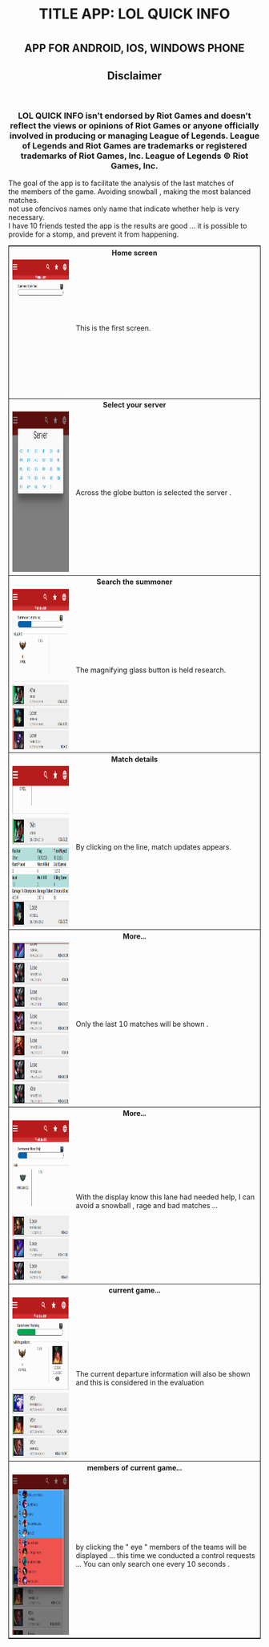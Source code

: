 <html>
  <head>
    <meta charset="utf-8">
  </head>
  <body>
      <center><h1>TITLE APP: LOL QUICK INFO<h1></center>
      <center><h2>APP FOR ANDROID, IOS, WINDOWS PHONE<h2></center>
      <center>
        <h2>
        Disclaimer
        </h2>
        <br>
         <h3>
		LOL QUICK INFO isn’t endorsed by Riot Games and doesn’t reflect the views or opinions of Riot Games or anyone officially involved in producing or managing League of Legends. League of Legends and Riot Games are trademarks or registered trademarks of Riot Games, Inc. League of Legends © Riot Games, Inc.
	</h3>
      </center>
      <table style="width:100%;  border: 1px solid black; border-collapse: collapse;">
        <tr>
          <th colspan="2">Home screen</th>
        </tr>
        <tr>
          <td> <img src="a.PNG" height="270" width="370"> </td>
          <td >This is the first screen.</td>
        </tr>
        <tr>
          <th colspan="2">Select your server</th>
        </tr>
        <tr>
          <td> <img src="b.PNG" height="320" width="250"> </td>
          <td > Across the globe button is selected the server .</td>
        </tr>
        <tr>
	   <th colspan="2">Search the summoner</th>
        </tr>
        <tr>
          <td> <img src="c.PNG" height="320" width="250"> </td>
          <td > The magnifying glass button is held research.</td>
        </tr>
		<tr>
          <th colspan="2">Match details</th>
        </tr>
        <tr>
          <td> <img src="d.PNG" height="320" width="250"> </td>
          <td > By clicking on the line, match updates appears.</td>
        </tr>
	   <th colspan="2">More...</th>
        </tr>
        <tr>
          <td> <img src="e.PNG" height="320" width="250"> </td>
          <td > Only the last 10 matches will be shown .</td>
        </tr>
	   <th colspan="2">More...</th>
        </tr>
        <tr>
          <td> <img src="f.PNG" height="320" width="250"> </td>
          <td > With the display know this lane had needed help, I can avoid a snowball , rage and bad matches ...</td>
        </tr>
	   <th colspan="2">current game...</th>
        </tr>
        <tr>
          <td> <img src="g.PNG" height="320" width="250"> </td>
          <td > The current departure information will also be shown and this is considered in the evaluation</td>
        </tr>
	   <th colspan="2">members of current game...</th>
        </tr>
        <tr>
          <td> <img src="h.PNG" height="320" width="250"> </td>
          <td> by clicking the " eye " members of the teams will be displayed ... this time we conducted a control requests ... You can only search one every 10 seconds .</td>
        </tr>
        <tr>
    	The goal of the app is to facilitate the analysis of the last matches of<br>
        the members of the game. Avoiding snowball , making the most balanced matches.<br>
	not use ofencivos names only name that indicate whether help is very necessary.<br>
	I have 10 friends tested the app is the results are good ... it is possible to<br>
	provide for a stomp, and prevent it from happening.<br>
	</tr>
  </body>
</html>

